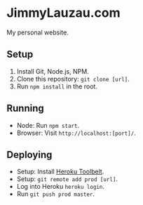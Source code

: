 JimmyLauzau.com
===============
My personal website.

Setup
-----
1. Install Git, Node.js, NPM.
2. Clone this repository: `git clone [url]`.
3. Run `npm install` in the root.

Running
-------
* Node: Run `npm start`.
* Browser: Visit `http://localhost:[port]/`.

Deploying
---------
* Setup: Install [Heroku Toolbelt](https://toolbelt.heroku.com/).
* Setup: `git remote add prod [url]`.
* Log into Heroku `heroku login`.
* Run `git push prod master`.
